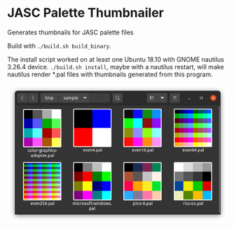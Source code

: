 # JASC Palette Thumbnailer

Generates thumbnails for JASC palette files

Build with `./build.sh build_binary`.

The install script worked on at least one Ubuntu 18.10 with GNOME nautilus 3.26.4 device. `./build.sh install`, maybe with a nautilus restart, will make nautilus render \*.pal files with thumbnails generated from this program.

![A nautilus window displaying a set of \*.pal files; each file has a thumbnail displaying the colors in each palette](doc/sample.png)
